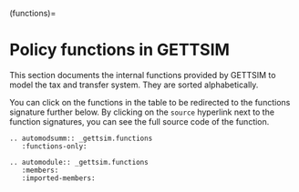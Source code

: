 (functions)=

# Policy functions in GETTSIM

This section documents the internal functions provided by GETTSIM to model the tax and
transfer system. They are sorted alphabetically.

You can click on the functions in the table to be redirected to the functions signature
further below. By clicking on the `source` hyperlink next to the function signatures,
you can see the full source code of the function.

```{eval-rst}
.. automodsumm:: _gettsim.functions
   :functions-only:
```

```{eval-rst}
.. automodule:: _gettsim.functions
   :members:
   :imported-members:
```
